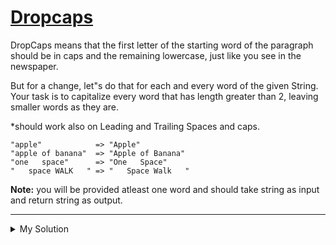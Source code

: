 # [Dropcaps](https://www.codewars.com/kata/559e5b717dd758a3eb00005a)

DropCaps means that the first letter of the starting word of the paragraph should be in caps and the remaining lowercase, just like you see in the newspaper.

But for a change, let"s do that for each and every word of the given String. Your task is to capitalize every word that has length greater than 2, leaving smaller words as they are.

\*should work also on Leading and Trailing Spaces and caps.

    "apple"            => "Apple"
    "apple of banana"  => "Apple of Banana"
    "one   space"      => "One   Space"
    "   space WALK   " => "   Space Walk   "

**Note:** you will be provided atleast one word and should take string as input and return string as output.

---

<details><summary>My Solution</summary>

```js
function dropCap(n) {
  return n
    .split(' ')
    .map(v => {
      if (v.length > 2) return v[0].toUpperCase() + v.slice(1).toLowerCase()
      return v
    })
    .join(' ')
}
```

</details>
